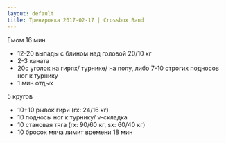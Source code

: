 ```yaml
---
layout: default
title: Тренировка 2017-02-17 | Crossbox Band
---
```


Емом 16 мин
- 12-20 выпады с блином над головой 20/10 кг
- 2-3 каната
- 20с уголок на гирях/ турнике/ на полу, либо 7-10 строгих подносов ног к турнику
- 1 мин отдых

5 кругов
- 10+10 рывок гири (rx: 24/16 кг)
- 10 подносы ног к турнику/ v-складка
- 10 становая тяга (rx: 90/60 кг, sx: 60/40 кг)
- 10 бросок мяча
лимит времени 18 мин